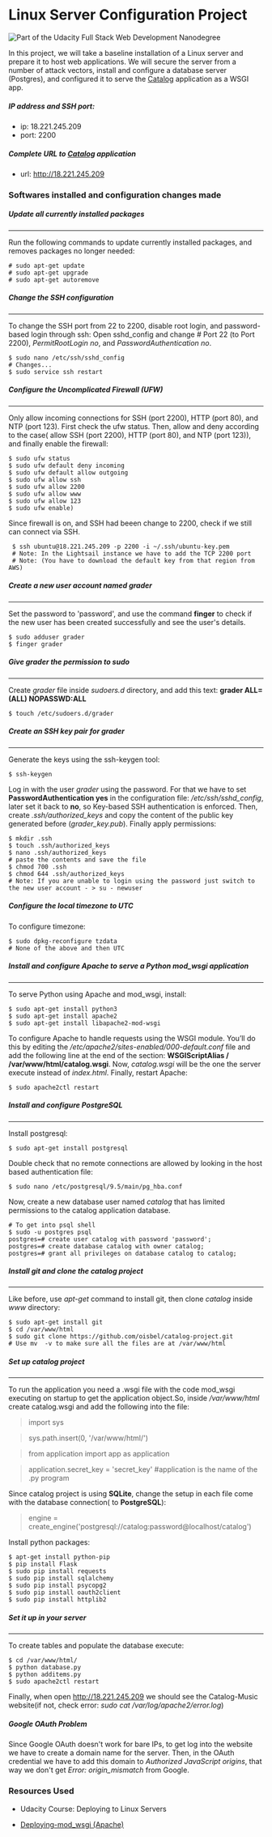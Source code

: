# Linux Server Configuration Project
![Part of the Udacity Full Stack Web Development Nanodegree](https://img.shields.io/badge/Udacity-Full%20Stack%20Web%20Developer%20Nanodegree-lightgrey.svg)

In this project, we will take a baseline installation of a Linux server and prepare it to host web applications. We will secure the server from a number of attack vectors, install and configure a database server (Postgres), and configured it to serve the [Catalog] application as a WSGI app.

##### IP address and SSH port:
- ip: 18.221.245.209
- port: 2200

##### Complete URL to [Catalog] application
- url: http://18.221.245.209

### Softwares installed and configuration changes made

##### Update all currently installed packages
___
Run the following commands to update currently installed packages, and removes packages no longer needed:
```
# sudo apt-get update
# sudo apt-get upgrade
# sudo apt-get autoremove
```
#####  Change the SSH configuration
___
To change the SSH  port from 22 to 2200, disable root login, and password-based login through ssh:
Open sshd_config and change # Port 22 (to Port 2200), *PermitRootLogin no*, and *PasswordAuthentication no*.
```
$ sudo nano /etc/ssh/sshd_config
# Changes...
$ sudo service ssh restart
```
##### Configure the Uncomplicated Firewall (UFW)
___
Only allow incoming connections for SSH (port 2200), HTTP (port 80), and NTP (port 123).
First check the ufw status. Then, allow and deny according to the case( allow SSH (port 2200), HTTP (port 80), and NTP (port 123)), and finally enable the firewall:
```
$ sudo ufw status
$ sudo ufw default deny incoming
$ sudo ufw default allow outgoing
$ sudo ufw allow ssh
$ sudo ufw allow 2200
$ sudo ufw allow www
$ sudo ufw allow 123
$ sudo ufw enable)
```
Since firewall is on, and SSH had beeen change to 2200, check if we still can connect via SSH. 
```
 $ ssh ubuntu@18.221.245.209 -p 2200 -i ~/.ssh/ubuntu-key.pem
 # Note: In the Lightsail instance we have to add the TCP 2200 port
 # Note: (You have to download the default key from that region from AWS)
```
##### Create a new user account named grader
___
Set the password to 'password', and use the command **finger** to check if the new user has been created successfully and see the user's details.
```
$ sudo adduser grader
$ finger grader
```
##### Give grader the permission to sudo
___
Create *grader* file inside *sudoers.d* directory, and add this text: **grader ALL=(ALL) NOPASSWD:ALL**
```
$ touch /etc/sudoers.d/grader
```
##### Create an SSH key pair for grader
___
Generate the keys using the ssh-keygen tool:
```
$ ssh-keygen
```
Log in with the user *grader* using the password. For that we have to set **PasswordAuthentication yes** in the configuration file: */etc/ssh/sshd_config*, later set it back to **no**, so Key-based SSH authentication is enforced.
Then, create *.ssh/authorized_keys* and copy the content of the public key generated before (*grader_key.pub*). Finally apply permissions:

```
$ mkdir .ssh
$ touch .ssh/authorized_keys
$ nano .ssh/authorized_keys
# paste the contents and save the file
$ chmod 700 .ssh
$ chmod 644 .ssh/authorized_keys
# Note: If you are unable to login using the password just switch to the new user account - > su - newuser
```
##### Configure the local timezone to UTC
To configure timezone:
```
$ sudo dpkg-reconfigure tzdata
# None of the above and then UTC
```
##### Install and configure Apache to serve a Python mod_wsgi application
___
To serve Python using Apache and mod_wsgi, install:
```
$ sudo apt-get install python3
$ sudo apt-get install apache2
$ sudo apt-get install libapache2-mod-wsgi
```
To configure Apache to handle requests using the WSGI module. You’ll do this by editing the */etc/apache2/sites-enabled/000-default.conf* file and  add the following line at the end of the *<VirtualHost>* section: **WSGIScriptAlias / /var/www/html/catalog.wsgi**. Now, *catalog.wsgi* will be the one the server execute instead of *index.html*.
Finally, restart Apache:
```
$ sudo apache2ctl restart
```
##### Install and configure PostgreSQL
___
Install postgresql:
```
$ sudo apt-get install postgresql
```
Double check that no remote connections are allowed by looking in the host based authentication file:
```
$ sudo nano /etc/postgresql/9.5/main/pg_hba.conf
```
Now, create a new database user named *catalog* that has limited permissions to the catalog application database.
```
# To get into psql shell
$ sudo -u postgres psql
postgres=# create user catalog with password 'password';
postgres=# create database catalog with owner catalog;
postgres=# grant all privileges on database catalog to catalog;
```
##### Install git and clone the catalog project
___
Like before, use *apt-get* command to install git, then clone *catalog* inside *www* directory:
```
$ sudo apt-get install git
$ cd /var/www/html
$ sudo git clone https://github.com/oisbel/catalog-project.git
# Use mv  -v to make sure all the files are at /var/www/html
```
##### Set up catalog project
___
To run the application you need a .wsgi file with the code mod_wsgi executing on startup to get the application object.So, inside */var/www/html* create catalog.wsgi and add the following into the file:
> import sys

> sys.path.insert(0, '/var/www/html/')

> from application import app as application

> application.secret_key = 'secret_key'
> #application is the name of the .py program

Since catalog project is using **SQLite**, change the setup in each file come with the database connection( to **PostgreSQL**):

> engine = create_engine('postgresql://catalog:password@localhost/catalog')

Install python packages:
```
$ apt-get install python-pip
$ pip install Flask
$ sudo pip install requests
$ sudo pip install sqlalchemy
$ sudo pip install psycopg2
$ sudo pip install oauth2client
$ sudo pip install httplib2
```
##### Set it up in your server
___
To create tables and populate the database execute:
```
$ cd /var/www/html/
$ python database.py
$ python additems.py
$ sudo apache2ctl restart
```
Finally, when open http://18.221.245.209 we should see the Catalog-Music website(if not, check error: *sudo cat /var/log/apache2/error.log*)

##### Google OAuth Problem

Since Google OAuth doesn't work for bare IPs, to get log into the website we have to create a domain name for the server.
Then, in the OAuth credential we have to add this domain to *Authorized JavaScript origins*, that way we don't get *Error: origin_mismatch* from Google.

### Resources Used
- Udacity Course: Deploying to Linux Servers
- [Deploying-mod_wsgi (Apache)]

   [Catalog]: <https://github.com/oisbel/catalog-project.git>
   [Deploying-mod_wsgi (Apache)]:<http://flask.pocoo.org/docs/0.12/deploying/mod_wsgi/>

